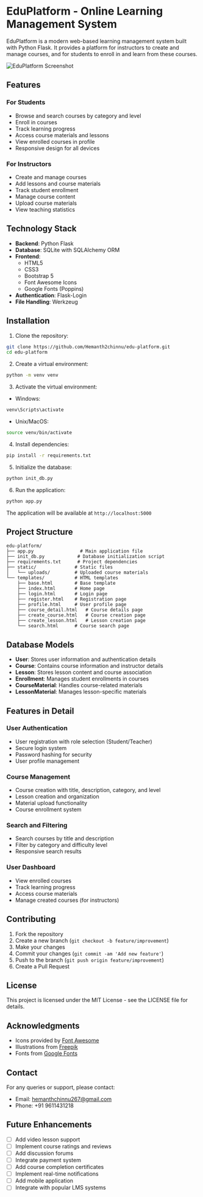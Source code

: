 # EduPlatform - Online Learning Management System

EduPlatform is a modern web-based learning management system built with Python Flask. It provides a platform for instructors to create and manage courses, and for students to enroll in and learn from these courses.

![EduPlatform Screenshot](https://img.freepik.com/free-vector/online-learning-isometric-concept_1284-17947.jpg)

## Features

### For Students
- Browse and search courses by category and level
- Enroll in courses
- Track learning progress
- Access course materials and lessons
- View enrolled courses in profile
- Responsive design for all devices

### For Instructors
- Create and manage courses
- Add lessons and course materials
- Track student enrollment
- Manage course content
- Upload course materials
- View teaching statistics

## Technology Stack

- **Backend**: Python Flask
- **Database**: SQLite with SQLAlchemy ORM
- **Frontend**: 
  - HTML5
  - CSS3
  - Bootstrap 5
  - Font Awesome Icons
  - Google Fonts (Poppins)
- **Authentication**: Flask-Login
- **File Handling**: Werkzeug

## Installation

1. Clone the repository:
```bash
git clone https://github.com/Hemanth2chinnu/edu-platform.git
cd edu-platform
```

2. Create a virtual environment:
```bash
python -m venv venv
```

3. Activate the virtual environment:
- Windows:
```bash
venv\Scripts\activate
```
- Unix/MacOS:
```bash
source venv/bin/activate
```

4. Install dependencies:
```bash
pip install -r requirements.txt
```

5. Initialize the database:
```bash
python init_db.py
```

6. Run the application:
```bash
python app.py
```

The application will be available at `http://localhost:5000`

## Project Structure

```
edu-platform/
├── app.py                 # Main application file
├── init_db.py            # Database initialization script
├── requirements.txt      # Project dependencies
├── static/              # Static files
│   └── uploads/         # Uploaded course materials
└── templates/           # HTML templates
    ├── base.html        # Base template
    ├── index.html       # Home page
    ├── login.html       # Login page
    ├── register.html    # Registration page
    ├── profile.html     # User profile page
    ├── course_detail.html   # Course details page
    ├── create_course.html   # Course creation page
    ├── create_lesson.html   # Lesson creation page
    └── search.html      # Course search page
```

## Database Models

- **User**: Stores user information and authentication details
- **Course**: Contains course information and instructor details
- **Lesson**: Stores lesson content and course association
- **Enrollment**: Manages student enrollments in courses
- **CourseMaterial**: Handles course-related materials
- **LessonMaterial**: Manages lesson-specific materials

## Features in Detail

### User Authentication
- User registration with role selection (Student/Teacher)
- Secure login system
- Password hashing for security
- User profile management

### Course Management
- Course creation with title, description, category, and level
- Lesson creation and organization
- Material upload functionality
- Course enrollment system

### Search and Filtering
- Search courses by title and description
- Filter by category and difficulty level
- Responsive search results

### User Dashboard
- View enrolled courses
- Track learning progress
- Access course materials
- Manage created courses (for instructors)

## Contributing

1. Fork the repository
2. Create a new branch (`git checkout -b feature/improvement`)
3. Make your changes
4. Commit your changes (`git commit -am 'Add new feature'`)
5. Push to the branch (`git push origin feature/improvement`)
6. Create a Pull Request

## License

This project is licensed under the MIT License - see the LICENSE file for details.

## Acknowledgments

- Icons provided by [Font Awesome](https://fontawesome.com/)
- Illustrations from [Freepik](https://www.freepik.com/)
- Fonts from [Google Fonts](https://fonts.google.com/)

## Contact

For any queries or support, please contact:
- Email: hemanthchinnu267@gmail.com
- Phone: +91 9611431218

## Future Enhancements

- [ ] Add video lesson support
- [ ] Implement course ratings and reviews
- [ ] Add discussion forums
- [ ] Integrate payment system
- [ ] Add course completion certificates
- [ ] Implement real-time notifications
- [ ] Add mobile application
- [ ] Integrate with popular LMS systems 